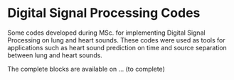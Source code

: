 # Digital Signal Processing Codes
Some codes developed during MSc. for implementing Digital Signal Processing on lung and heart sounds. These codes were used as tools for applications such as heart sound prediction on time and source separation between lung and heart sounds.

The complete blocks are available on ... (to complete)